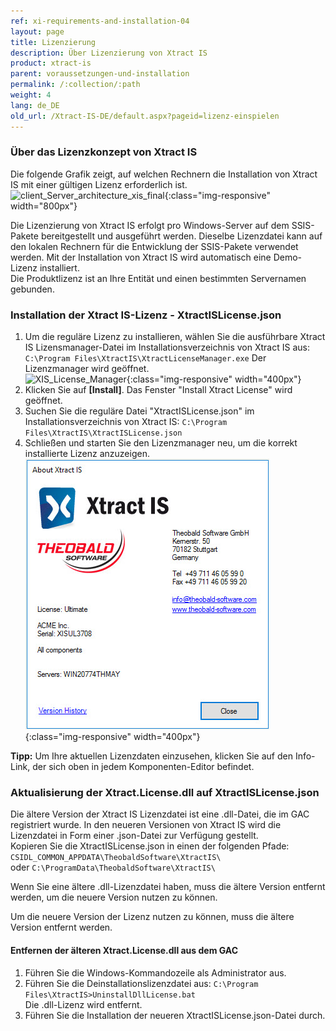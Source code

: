```yaml
---
ref: xi-requirements-and-installation-04
layout: page
title: Lizenzierung
description: Über Lizenzierung von Xtract IS
product: xtract-is
parent: voraussetzungen-und-installation
permalink: /:collection/:path
weight: 4
lang: de_DE
old_url: /Xtract-IS-DE/default.aspx?pageid=lizenz-einspielen
---
```

### Über das Lizenzkonzept von Xtract IS
Die folgende Grafik zeigt, auf welchen Rechnern die Installation von Xtract IS mit einer gültigen Lizenz erforderlich ist. <br>
![client_Server_architecture_xis_final](/img/content/xis/client_server_xis.png){:class="img-responsive" width="800px"} <br>

Die Lizenzierung von Xtract IS erfolgt pro Windows-Server auf dem SSIS-Pakete bereitgestellt und ausgeführt werden. Dieselbe Lizenzdatei kann auf den lokalen Rechnern für die Entwicklung der SSIS-Pakete verwendet werden.
Mit der Installation von Xtract IS wird automatisch eine Demo-Lizenz installiert. <br>
Die Produktlizenz ist an Ihre Entität und einen bestimmten Servernamen gebunden.

### Installation der Xtract IS-Lizenz - XtractISLicense.json
1. Um die reguläre Lizenz zu installieren, wählen Sie die ausführbare Xtract IS Lizensmanager-Datei im Installationsverzeichnis von Xtract IS aus:<br>
`C:\Program Files\XtractIS\XtractLicenseManager.exe`
Der Lizenzmanager wird geöffnet.<br>
![XIS_License_Manager](/img/content/xis/xis_license-manager.png){:class="img-responsive" width="400px"}
2. Klicken Sie auf **[Install]**. Das Fenster "Install Xtract License" wird geöffnet.
3. Suchen Sie die reguläre Datei "XtractISLicense.json" im Installationsverzeichnis von Xtract IS:
`C:\Program Files\XtractIS\XtractISLicense.json`
4. Schließen und starten Sie den Lizenzmanager neu, um die korrekt installierte Lizenz anzuzeigen. <br>
![XIS_Lizenz_Info](/img/content/XIS_License_Info.png){:class="img-responsive" width="400px"}

<div class="alert alert-success">
  <i class="fas fa-lightbulb"></i> <strong>Tipp:</strong> Um Ihre aktuellen Lizenzdaten einzusehen, klicken Sie auf den Info-Link, der sich oben in jedem Komponenten-Editor befindet.<br>
</div>


### Aktualisierung der Xtract.License.dll auf XtractISLicense.json
Die ältere Version der Xtract IS Lizenzdatei ist eine .dll-Datei, die im GAC registriert wurde.
In den neueren Versionen von Xtract IS wird die Lizenzdatei in Form einer .json-Datei zur Verfügung gestellt.<br>
Kopieren Sie die XtractISLicense.json in einen der folgenden Pfade:<br>
`CSIDL_COMMON_APPDATA\TheobaldSoftware\XtractIS\` <br>
 oder `C:\ProgramData\TheobaldSoftware\XtractIS\`

Wenn Sie eine ältere .dll-Lizenzdatei haben, muss die ältere Version entfernt werden, um die neuere Version nutzen zu können.

Um die neuere Version der Lizenz nutzen zu können, muss die ältere Version entfernt werden.

#### Entfernen der älteren Xtract.License.dll aus dem GAC
1. Führen Sie die Windows-Kommandozeile als Administrator aus.
2. Führen Sie die Deinstallationslizenzdatei aus: `C:\Program Files\XtractIS>UninstallDllLicense.bat` <br>
Die .dll-Lizenz wird entfernt.
3. Führen Sie die Installation der neueren XtractISLicense.json-Datei durch.
